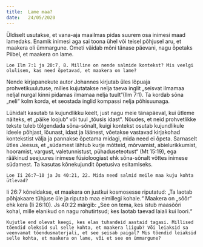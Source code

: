 ```yaml
---
title:  Lame maa?
date:   24/05/2020
---
```


Üldiselt usutakse, et vana-aja maailmas pidas suurem osa inimesi maad lamedaks. Enamik inimesi aga sai toona ühel või teisel põhjusel aru, et maakera oli ümmargune. Ometi väidab mõni tänase päevani, nagu õpetaks Piibel, et maakera on lame.

`Loe Ilm 7:1 ja 20:7, 8. Milline on nende salmide kontekst? Mis veelgi olulisem, kas need õpetavad, et maakera on lame?`

Nende kirjapanekute autor Johannes kirjutab üles lõpuaja prohvetikuulutuse, milles kujutatakse nelja taeva inglit „seisvat ilmamaa neljal nurgal kinni pidamas ilmamaa nelja tuult“(Ilm 7:1). Ta kordab sõna „neli“ kolm korda, et seostada inglid kompassi nelja põhisuunaga.

Lühidalt kasutab ta kujundlikku keelt, just nagu meie tänapäeval, kui ütleme näiteks, et „päike loojub“ või tuul „tõusis idast“. Nõudes, et neid prohvetlikke tekste tuleb tõlgendada sõna-sõnalt, kuigi kontekst osutab kujundlikule ideele põhjast, lõunast, idast ja läänest, võetakse vastavad kirjakohad kontekstist välja ja pannakse õpetama midagi, mida need ei õpeta. Sarnaselt ütles Jeesus, et „südamest lähtub kurje mõtteid, mõrvamist, abielurikkumist, hooramist, vargust, valetunnistust, pühaduseteotust“ (Mt 15:19), ega rääkinud seejuures inimese füsioloogiast ehk sõna-sõnalt võttes inimese südamest. Ta kasutas kõnekujundit õpetusiva esitamiseks.

`Loe Ii 26:7–10 ja Js 40:21, 22. Mida need salmid meile maa kuju kohta ütlevad?`

Ii 26:7 kõneldakse, et maakera on justkui kosmosesse riputatud: „Ta laotab põhjakaare tühjuse üle ja riputab maa eimillegi kohale.“ Maakera on „sõõr“ ehk kera (Ii 26:10). Js 40:22 märgib: „See on tema, kes istub maasõõri kohal, mille elanikud on nagu rohutirtsud; kes laotab taevad laiali kui loori.“

`Kujutle end olevat keegi, kes elas tuhandeid aastaid tagasi. Millised tõendid oleksid sul selle kohta, et maakera liigub? Või leiaksid sa veenvamat tõendusmaterjali, et see seisab paigal? Mis tõendid leiaksid selle kohta, et maakera on lame, või et see on ümmargune?`
